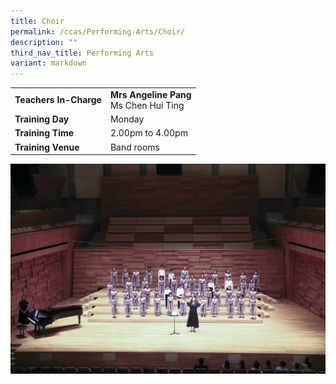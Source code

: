 ```yaml
---
title: Choir
permalink: /ccas/Performing-Arts/Choir/
description: ""
third_nav_title: Performing Arts
variant: markdown
---
```

| | |
| --- | ---|
| **Teachers In-Charge** |**Mrs Angeline Pang**<br> Ms Chen Hui Ting<br>
|**Training Day**|Monday
|**Training Time**|2.00pm to 4.00pm
|**Training Venue**|Band rooms

![](/images/CCA/Ngee_Ann_Primary_School_0F7A0002.jpg)
